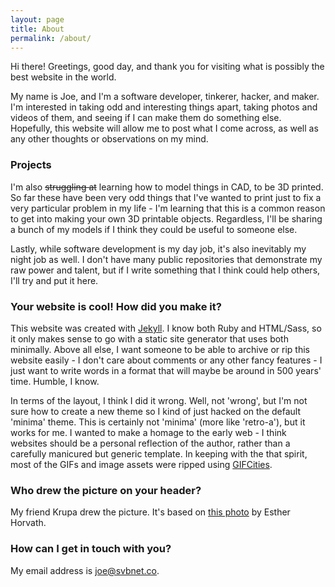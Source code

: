 ```yaml
---
layout: page
title: About
permalink: /about/
---
```

Hi there! Greetings, good day, and thank you for visiting what is possibly the best website in the world.

My name is Joe, and I'm a software developer, tinkerer, hacker, and maker. I'm interested in taking odd and interesting things apart, taking photos and videos of them, and seeing if I can make them do something else. Hopefully, this website will allow me to post what I come across, as well as any other thoughts or observations on my mind.

### Projects

I'm also ~~struggling at~~ learning how to model things in CAD, to be 3D printed. So far these have been very odd things that I've wanted to print just to fix a very particular problem in my life - I'm learning that this is a common reason to get into making your own 3D printable objects. Regardless, I'll be sharing a bunch of my models if I think they could be useful to someone else.

Lastly, while software development is my day job, it's also inevitably my night job as well. I don't have many public repositories that demonstrate my raw power and talent, but if I write something that I think could help others, I'll try and put it here.

### Your website is cool! How did you make it?

This website was created with [Jekyll](https://jekyllrb.com/). I know both Ruby and HTML/Sass, so it only makes sense to go with a static site generator that uses both minimally. Above all else, I want someone to be able to archive or rip this website easily - I don't care about comments or any other fancy features - I just want to write words in a format that will maybe be around in 500 years' time. Humble, I know.

In terms of the layout, I think I did it wrong. Well, not 'wrong', but I'm not sure how to create a new theme so I kind of just hacked on the default 'minima' theme. This is certainly not 'minima' (more like 'retro-a'), but it works for me. I wanted to make a homage to the early web - I think websites should be a personal reflection of the author, rather than a carefully manicured but generic template. In keeping with the that spirit, most of the GIFs and image assets were ripped using [GIFCities](https://gifcities.org/).

### Who drew the picture on your header?

My friend Krupa drew the picture. It's based on [this photo](https://iceblog.org/2020/11/27/the-arctic-the-climate-some-gloom-but-no-doom-and-a-promise-of-progress/) by Esther Horvath.

### How can I get in touch with you?

My email address is joe@svbnet.co.
